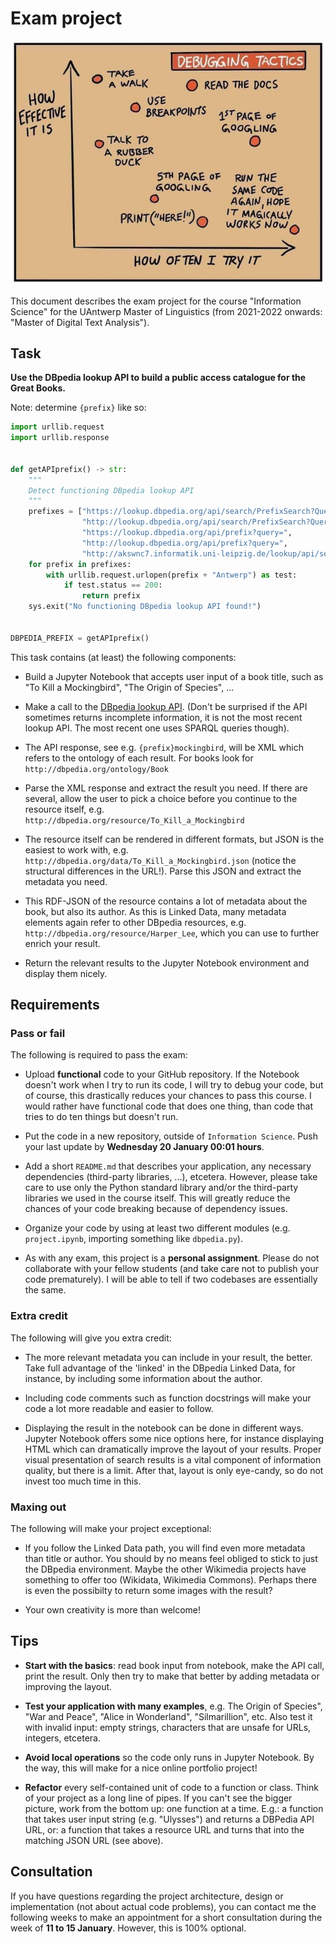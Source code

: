 # Exam project

![](images/project.jpeg)

This document describes the exam project for the course "Information Science" for the UAntwerp Master of Linguistics (from 2021-2022 onwards: "Master of Digital Text Analysis").

## Task

**Use the DBpedia lookup API to build a public access catalogue for the Great Books.**

Note: determine `{prefix}` like so:

```python
import urllib.request
import urllib.response


def getAPIprefix() -> str:
    """
    Detect functioning DBpedia lookup API
    """
    prefixes = ["https://lookup.dbpedia.org/api/search/PrefixSearch?QueryString=",
                "http://lookup.dbpedia.org/api/search/PrefixSearch?QueryString=",
                "https://lookup.dbpedia.org/api/prefix?query=",
                "http://lookup.dbpedia.org/api/prefix?query=",
                "http://akswnc7.informatik.uni-leipzig.de/lookup/api/search?query="]
    for prefix in prefixes:
        with urllib.request.urlopen(prefix + "Antwerp") as test:
            if test.status == 200:
                return prefix
    sys.exit("No functioning DBpedia lookup API found!")


DBPEDIA_PREFIX = getAPIprefix()
```

This task contains (at least) the following components:

- Build a Jupyter Notebook that accepts user input of a book title, such as "To Kill a Mockingbird", "The Origin of Species", ...

- Make a call to the [DBpedia lookup API](https://github.com/dbpedia/lookup). (Don't be surprised if the API sometimes returns incomplete information, it is not the most recent lookup API. The most recent one uses SPARQL queries though).

- The API response, see e.g. `{prefix}mockingbird`, will be XML which refers to the ontology of each result. For books look for `http://dbpedia.org/ontology/Book`

- Parse the XML response and extract the result you need. If there are several, allow the user to pick a choice before you continue to the resource itself, e.g. `http://dbpedia.org/resource/To_Kill_a_Mockingbird`

- The resource itself can be rendered in different formats, but JSON is the easiest to work with, e.g. `http://dbpedia.org/data/To_Kill_a_Mockingbird.json` (notice the structural differences in the URL!). Parse this JSON and extract the metadata you need.

- This RDF-JSON of the resource contains a lot of metadata about the book, but also its author. As this is Linked Data, many metadata elements again refer to other DBpedia resources, e.g. `http://dbpedia.org/resource/Harper_Lee`, which you can use to further enrich your result.

- Return the relevant results to the Jupyter Notebook environment and display them nicely.


## Requirements


### Pass or fail

The following is required to pass the exam:

- Upload **functional** code to your GitHub repository. If the Notebook doesn't work when I try to run its code, I will try to debug your code, but of course, this drastically reduces your chances to pass this course. I would rather have functional code that does one thing, than code that tries to do ten things but doesn't run.

- Put the code in a new repository, outside of `Information Science`. Push your last update by **Wednesday 20 January 00:01 hours**.

- Add a short ``README.md`` that describes your application, any necessary dependencies (third-party libraries, ...), etcetera. However, please take care to use only the Python standard library and/or the third-party libraries we used in the course itself. This will greatly reduce the chances of your code breaking because of dependency issues.

- Organize your code by using at least two different modules (e.g. `project.ipynb`, importing something like `dbpedia.py`).

- As with any exam, this project is a **personal assignment**. Please do not collaborate with your fellow students (and take care not to publish your code prematurely). I will be able to tell if two codebases are essentially the same.

### Extra credit

The following will give you extra credit:

- The more relevant metadata you can include in your result, the better. Take full advantage of the 'linked' in the DBpedia Linked Data, for instance, by including some information about the author.

- Including code comments such as function docstrings will make your code a lot more readable and easier to follow.

- Displaying the result in the notebook can be done in different ways. Jupyter Notebook offers some nice options here, for instance displaying HTML which can dramatically improve the layout of your results. Proper visual presentation of search results is a vital component of information quality, but there is a limit. After that, layout is only eye-candy, so do not invest too much time in this.


### Maxing out

The following will make your project exceptional:

- If you follow the Linked Data path, you will find even more metadata than title or author. You should by no means feel obliged to stick to just the DBpedia environment. Maybe the other Wikimedia projects have something to offer too (Wikidata, Wikimedia Commons). Perhaps there is even the possibilty to return some images with the result?

- Your own creativity is more than welcome!


## Tips

- **Start with the basics**: read book input from notebook, make the API call, print the result. Only then try to make that better by adding metadata or improving the layout.

- **Test your application with many examples**, e.g. The Origin of Species", "War and Peace", "Alice in Wonderland", "Silmarillion", etc. Also test it with invalid input: empty strings, characters that are unsafe for URLs, integers, etcetera.

- **Avoid local operations** so the code only runs in Jupyter Notebook. By the way, this will make for a nice online portfolio project!

- **Refactor** every self-contained unit of code to a function or class. Think of your project as a long line of pipes. If you can't see the bigger picture, work from the bottom up: one function at a time. E.g.: a function that takes user input string (e.g. "Ulysses") and returns a DBPedia API URL, or: a function that takes a resource URL and turns that into the matching JSON URL (see above).


## Consultation

If you have questions regarding the project architecture, design or implementation (not about actual code problems), you can contact me the following weeks to make an appointment for a short consultation during the week of **11 to 15 January**. However, this is 100% optional.
